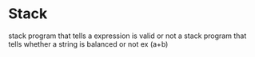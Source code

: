 # Stack
stack program that tells a expression is valid or not 
a stack program that  tells whether a string is balanced or not ex (a+b)
